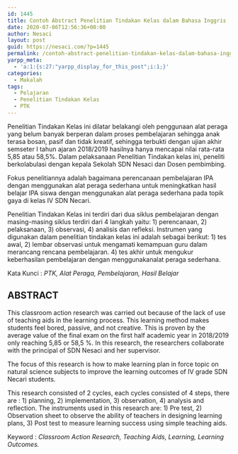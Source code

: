 ```yaml
---
id: 1445
title: Contoh Abstract Penelitian Tindakan Kelas dalam Bahasa Inggris
date: 2020-07-06T12:56:36+00:00
author: Nesaci
layout: post
guid: https://nesaci.com/?p=1445
permalink: /contoh-abstract-penelitian-tindakan-kelas-dalam-bahasa-inggris/
yarpp_meta:
  - 'a:1:{s:27:"yarpp_display_for_this_post";i:1;}'
categories:
  - Makalah
tags:
  - Pelajaran
  - Penelitian Tindakan Kelas
  - PTK
---
```

Penelitian Tindakan Kelas ini dilatar belakangi oleh penggunaan alat peraga yang belum banyak berperan dalam proses pembelajaran sehingga anak terasa bosan, pasif dan tidak kreatif, sehingga terbukti dengan ujian akhir semseter I tahun ajaran 2018/2019 hasilnya hanya mencapai nilai rata-rata 5,85 atau 58,5%. Dalam pelaksanaan Penelitian Tindakan kelas ini, peneliti berkolabulasi dengan kepala Sekolah SDN Nesaci dan Dosen pembimbing.

Fokus penelitiannya adalah bagaimana perencanaan pembelajaran IPA dengan menggunakan alat peraga sederhana untuk meningkatkan hasil belajar IPA siswa dengan menggunakan alat peraga sederhana pada topik gaya di kelas IV SDN Necari.

Penelitian Tindakan Kelas ini terdiri dari dua siklus pembelajaran dengan masing-masing siklus terdiri dari 4 langkah yaitu: 1) perencanaan, 2) pelaksanaan, 3) observasi, 4) analisis dan refleksi. Instrumen yang digunakan dalam penelitian tindakan kelas ini adalah sebagai berikut: 1) tes awal, 2) lembar observasi untuk mengamati kemampuan guru dalam merancang rencana pembelajaran. 4) tes akhir untuk mengukur keberhasilan pembelajaran dengan menggunakanalat peraga sederhana.

Kata Kunci : _PTK, Alat Peraga, Pembelajaran, Hasil Belajar_

## ABSTRACT

This classroom action research was carried out because of the lack of use of teaching aids in the learning process. This learning method makes students feel bored, passive, and not creative. This is proven by the average value of the final exam on the first half academic year in 2018/2019 only reaching 5,85 or 58,5 %. In this research, the researchers collaborate with the principal of SDN Nesaci and her supervisor.

The focus of this research is how to make learning plan in force topic on natural science subjects to improve the learning outcomes of IV grade SDN Necari students.

This research consisted of 2 cycles, each cycles consisted of 4 steps, there are : 1) planning, 2) implementation, 3) observation, 4) analysis and reflection. The instruments used in this research are: 1) Pre test, 2) Observation sheet to observe the ability of teachers in designing learning plans, 3) Post test to measure learning success using simple teaching aids.

Keyword : _Classroom Action Research, Teaching Aids, Learning, Learning Outcomes._